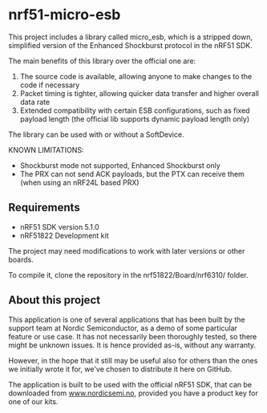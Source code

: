 nrf51-micro-esb
==================

This project includes a library called micro_esb, which is a stripped down, simplified version of the Enhanced Shockburst protocol in the nRF51 SDK. 

The main benefits of this library over the official one are:
1) The source code is available, allowing anyone to make changes to the code if necessary
2) Packet timing is tighter, allowing quicker data transfer and higher overall data rate
3) Extended compatibility with certain ESB configurations, such as fixed payload length (the official lib supports dynamic payload length only)

The library can be used with or without a SoftDevice.

KNOWN LIMITATIONS:
- Shockburst mode not supported, Enhanced Shockburst only
- The PRX can not send ACK payloads, but the PTX can receive them (when using an nRF24L based PRX)

Requirements
------------
- nRF51 SDK version 5.1.0
- nRF51822 Development kit

The project may need modifications to work with later versions or other boards. 

To compile it, clone the repository in the nrf51822/Board/nrf6310/ folder.

About this project
------------------
This application is one of several applications that has been built by the support team at Nordic Semiconductor, as a demo of some particular feature or use case. It has not necessarily been thoroughly tested, so there might be unknown issues. It is hence provided as-is, without any warranty. 

However, in the hope that it still may be useful also for others than the ones we initially wrote it for, we've chosen to distribute it here on GitHub. 

The application is built to be used with the official nRF51 SDK, that can be downloaded from www.nordicsemi.no, provided you have a product key for one of our kits.